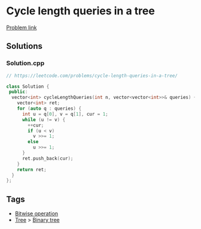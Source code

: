 # Cycle length queries in a tree

[Problem link](https://leetcode.com/problems/cycle-length-queries-in-a-tree/)

## Solutions


### Solution.cpp
```cpp
// https://leetcode.com/problems/cycle-length-queries-in-a-tree/

class Solution {
 public:
  vector<int> cycleLengthQueries(int n, vector<vector<int>>& queries) {
    vector<int> ret;
    for (auto q : queries) {
      int u = q[0], v = q[1], cur = 1;
      while (u != v) {
        ++cur;
        if (u < v)
          v >>= 1;
        else
          u >>= 1;
      }
      ret.push_back(cur);
    }
    return ret;
  }
};
```
## Tags

* [Bitwise operation](/Collections/bitwise-operation.md#bitwise-operation)
* [Tree](/Collections/tree.md#tree) > [Binary tree](/Collections/tree.md#binary-tree)
